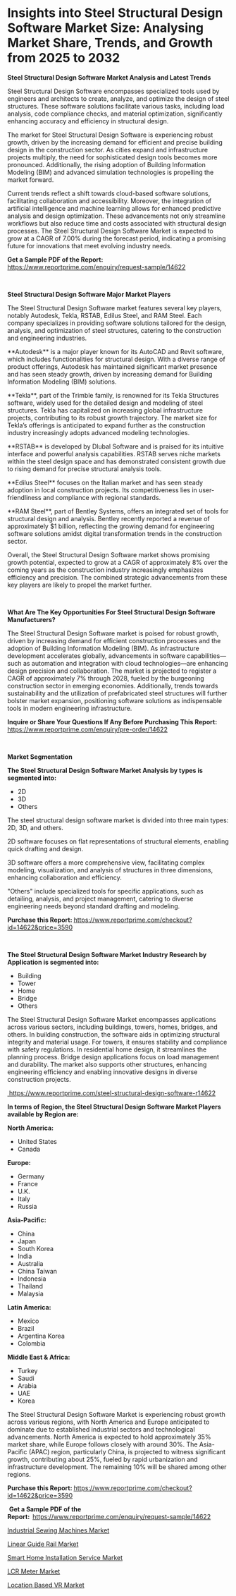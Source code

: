 <p><h1>Insights into Steel Structural Design Software Market Size: Analysing Market Share, Trends, and Growth from 2025 to 2032</h1></p><p><strong>Steel Structural Design Software Market Analysis and Latest Trends</strong></p>
<p><p>Steel Structural Design Software encompasses specialized tools used by engineers and architects to create, analyze, and optimize the design of steel structures. These software solutions facilitate various tasks, including load analysis, code compliance checks, and material optimization, significantly enhancing accuracy and efficiency in structural design.</p><p>The market for Steel Structural Design Software is experiencing robust growth, driven by the increasing demand for efficient and precise building design in the construction sector. As cities expand and infrastructure projects multiply, the need for sophisticated design tools becomes more pronounced. Additionally, the rising adoption of Building Information Modeling (BIM) and advanced simulation technologies is propelling the market forward. </p><p>Current trends reflect a shift towards cloud-based software solutions, facilitating collaboration and accessibility. Moreover, the integration of artificial intelligence and machine learning allows for enhanced predictive analysis and design optimization. These advancements not only streamline workflows but also reduce time and costs associated with structural design processes. The Steel Structural Design Software Market is expected to grow at a CAGR of 7.00% during the forecast period, indicating a promising future for innovations that meet evolving industry needs.</p></p>
<p><strong>Get a Sample PDF of the Report:&nbsp;</strong> <a href="https://www.reportprime.com/enquiry/request-sample/14622?utm_campaign=2198&utm_medium=2&utm_source=Github&utm_content=ia&utm_term=20032025&utm_id=steel-structural-design-software">https://www.reportprime.com/enquiry/request-sample/14622</a></p>
<p>&nbsp;</p>
<p><strong>Steel Structural Design Software Major Market Players</strong></p>
<p><p>The Steel Structural Design Software market features several key players, notably Autodesk, Tekla, RSTAB, Edilus Steel, and RAM Steel. Each company specializes in providing software solutions tailored for the design, analysis, and optimization of steel structures, catering to the construction and engineering industries.</p><p>**Autodesk** is a major player known for its AutoCAD and Revit software, which includes functionalities for structural design. With a diverse range of product offerings, Autodesk has maintained significant market presence and has seen steady growth, driven by increasing demand for Building Information Modeling (BIM) solutions.</p><p>**Tekla**, part of the Trimble family, is renowned for its Tekla Structures software, widely used for the detailed design and modeling of steel structures. Tekla has capitalized on increasing global infrastructure projects, contributing to its robust growth trajectory. The market size for Tekla’s offerings is anticipated to expand further as the construction industry increasingly adopts advanced modeling technologies.</p><p>**RSTAB** is developed by Dlubal Software and is praised for its intuitive interface and powerful analysis capabilities. RSTAB serves niche markets within the steel design space and has demonstrated consistent growth due to rising demand for precise structural analysis tools.</p><p>**Edilus Steel** focuses on the Italian market and has seen steady adoption in local construction projects. Its competitiveness lies in user-friendliness and compliance with regional standards.</p><p>**RAM Steel**, part of Bentley Systems, offers an integrated set of tools for structural design and analysis. Bentley recently reported a revenue of approximately $1 billion, reflecting the growing demand for engineering software solutions amidst digital transformation trends in the construction sector.</p><p>Overall, the Steel Structural Design Software market shows promising growth potential, expected to grow at a CAGR of approximately 8% over the coming years as the construction industry increasingly emphasizes efficiency and precision. The combined strategic advancements from these key players are likely to propel the market further.</p></p>
<p>&nbsp;</p>
<p><strong>What Are The Key Opportunities For Steel Structural Design Software Manufacturers?</strong></p>
<p><p>The Steel Structural Design Software market is poised for robust growth, driven by increasing demand for efficient construction processes and the adoption of Building Information Modeling (BIM). As infrastructure development accelerates globally, advancements in software capabilities—such as automation and integration with cloud technologies—are enhancing design precision and collaboration. The market is projected to register a CAGR of approximately 7% through 2028, fueled by the burgeoning construction sector in emerging economies. Additionally, trends towards sustainability and the utilization of prefabricated steel structures will further bolster market expansion, positioning software solutions as indispensable tools in modern engineering infrastructure.</p></p>
<p><strong>Inquire or Share Your Questions If Any Before Purchasing This Report:</strong> <a href="https://www.reportprime.com/enquiry/pre-order/14622?utm_campaign=2198&utm_medium=2&utm_source=Github&utm_content=ia&utm_term=20032025&utm_id=steel-structural-design-software">https://www.reportprime.com/enquiry/pre-order/14622</a></p>
<p>&nbsp;</p>
<p><strong>Market Segmentation</strong></p>
<p><strong>The Steel Structural Design Software Market Analysis by types is segmented into:</strong></p>
<p><ul><li>2D</li><li>3D</li><li>Others</li></ul></p>
<p><p>The steel structural design software market is divided into three main types: 2D, 3D, and others. </p><p>2D software focuses on flat representations of structural elements, enabling quick drafting and design. </p><p>3D software offers a more comprehensive view, facilitating complex modeling, visualization, and analysis of structures in three dimensions, enhancing collaboration and efficiency. </p><p>"Others" include specialized tools for specific applications, such as detailing, analysis, and project management, catering to diverse engineering needs beyond standard drafting and modeling.</p></p>
<p><strong>Purchase this Report:&nbsp;</strong><a href="https://www.reportprime.com/checkout?id=14622&price=3590&utm_campaign=2198&utm_medium=2&utm_source=Github&utm_content=ia&utm_term=20032025&utm_id=steel-structural-design-software">https://www.reportprime.com/checkout?id=14622&price=3590</a></p>
<p>&nbsp;</p>
<p><strong>The Steel Structural Design Software Market Industry Research by Application is segmented into:</strong></p>
<p><ul><li>Building</li><li>Tower</li><li>Home</li><li>Bridge</li><li>Others</li></ul></p>
<p><p>The Steel Structural Design Software Market encompasses applications across various sectors, including buildings, towers, homes, bridges, and others. In building construction, the software aids in optimizing structural integrity and material usage. For towers, it ensures stability and compliance with safety regulations. In residential home design, it streamlines the planning process. Bridge design applications focus on load management and durability. The market also supports other structures, enhancing engineering efficiency and enabling innovative designs in diverse construction projects.</p></p>
<p><a href="https://www.reportprime.com/steel-structural-design-software-r14622?utm_campaign=2198&utm_medium=2&utm_source=Github&utm_content=ia&utm_term=20032025&utm_id=steel-structural-design-software">&nbsp;https://www.reportprime.com/steel-structural-design-software-r14622</a></p>
<p><strong>In terms of Region, the Steel Structural Design Software Market Players available by Region are:</strong></p>
<p>
    <p> <strong> North America: </strong>
        <ul>
            <li>United States</li>
            <li>Canada</li>
        </ul>
        </p> 
    <p> <strong> Europe: </strong>
        <ul>
            <li>Germany</li>
            <li>France</li>
            <li>U.K.</li>
            <li>Italy</li>
            <li>Russia</li>
        </ul>
        </p> 
    <p> <strong> Asia-Pacific: </strong>
        <ul>
            <li>China</li>
            <li>Japan</li>
            <li>South Korea</li>
            <li>India</li>
            <li>Australia</li>
            <li>China Taiwan</li>
            <li>Indonesia</li>
            <li>Thailand</li>
            <li>Malaysia</li>
        </ul>
        </p> 
    <p> <strong> Latin America: </strong>
        <ul>
            <li>Mexico</li>
            <li>Brazil</li>
            <li>Argentina Korea</li>
            <li>Colombia</li>
        </ul>
        </p> 
    <p> <strong> Middle East & Africa: </strong>
        <ul>
            <li>Turkey</li>
            <li>Saudi</li>
            <li>Arabia</li>
            <li>UAE</li>
            <li>Korea</li>
        </ul>
    </p>
    </p>
<p><p>The Steel Structural Design Software Market is experiencing robust growth across various regions, with North America and Europe anticipated to dominate due to established industrial sectors and technological advancements. North America is expected to hold approximately 35% market share, while Europe follows closely with around 30%. The Asia-Pacific (APAC) region, particularly China, is projected to witness significant growth, contributing about 25%, fueled by rapid urbanization and infrastructure development. The remaining 10% will be shared among other regions.</p></p>
<p><strong>Purchase this Report: </strong><a href="https://www.reportprime.com/checkout?id=14622&price=3590&utm_campaign=2198&utm_medium=2&utm_source=Github&utm_content=ia&utm_term=20032025&utm_id=steel-structural-design-software">https://www.reportprime.com/checkout?id=14622&price=3590</a></p>
<p>&nbsp;<strong>Get a Sample PDF of the Report:&nbsp;&nbsp;</strong><a href="https://www.reportprime.com/enquiry/request-sample/14622?utm_campaign=2198&utm_medium=2&utm_source=Github&utm_content=ia&utm_term=20032025&utm_id=steel-structural-design-software">https://www.reportprime.com/enquiry/request-sample/14622</a></p>
<p><strong></strong></p>
<p><p><a href="https://www.linkedin.com/pulse/analyzing-projected-cagr-105-industrial-sewing-machines-pt9kc?utm_campaign=2198&utm_medium=2&utm_source=Github&utm_content=ia&utm_term=20032025&utm_id=steel-structural-design-software">Industrial Sewing Machines Market</a></p><p><a href="https://www.linkedin.com/pulse/linear-guide-rail-market-trend-analysis-reveals-rapid-growth-ji4rc?utm_campaign=2198&utm_medium=2&utm_source=Github&utm_content=ia&utm_term=20032025&utm_id=steel-structural-design-software">Linear Guide Rail Market</a></p><p><a href="https://github.com/bichukapac/Market-Research-Report-List-1/blob/main/smart-home-installation-service-market.md?utm_campaign=2198&utm_medium=2&utm_source=Github&utm_content=ia&utm_term=20032025&utm_id=steel-structural-design-software">Smart Home Installation Service Market</a></p><p><a href="https://www.linkedin.com/pulse/rapid-growth-global-lcr-meter-market-cagr-13-from-ybpsc?utm_campaign=2198&utm_medium=2&utm_source=Github&utm_content=ia&utm_term=20032025&utm_id=steel-structural-design-software">LCR Meter Market</a></p><p><a href="https://github.com/laveeasaadrh/Market-Research-Report-List-1/blob/main/location-based-vr-market.md?utm_campaign=2198&utm_medium=2&utm_source=Github&utm_content=ia&utm_term=20032025&utm_id=steel-structural-design-software">Location Based VR Market</a></p></p>